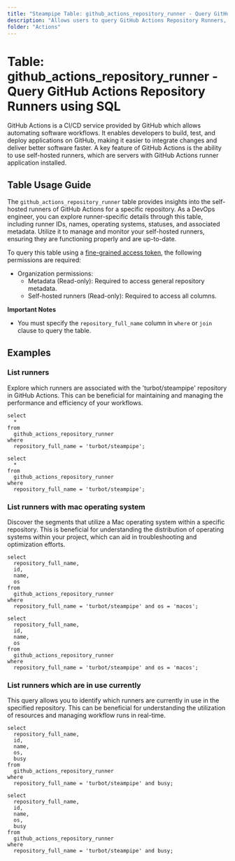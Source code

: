 ```yaml
---
title: "Steampipe Table: github_actions_repository_runner - Query GitHub Actions Repository Runners using SQL"
description: "Allows users to query GitHub Actions Repository Runners, providing insights into the details of self-hosted runners for a repository."
folder: "Actions"
---
```


# Table: github_actions_repository_runner - Query GitHub Actions Repository Runners using SQL

GitHub Actions is a CI/CD service provided by GitHub which allows automating software workflows. It enables developers to build, test, and deploy applications on GitHub, making it easier to integrate changes and deliver better software faster. A key feature of GitHub Actions is the ability to use self-hosted runners, which are servers with GitHub Actions runner application installed.

## Table Usage Guide

The `github_actions_repository_runner` table provides insights into the self-hosted runners of GitHub Actions for a specific repository. As a DevOps engineer, you can explore runner-specific details through this table, including runner IDs, names, operating systems, statuses, and associated metadata. Utilize it to manage and monitor your self-hosted runners, ensuring they are functioning properly and are up-to-date.

To query this table using a [fine-grained access token](https://docs.github.com/en/authentication/keeping-your-account-and-data-secure/managing-your-personal-access-tokens#creating-a-fine-grained-personal-access-token), the following permissions are required:
  - Organization permissions:
    - Metadata (Read-only): Required to access general repository metadata.
    - Self-hosted runners (Read-only): Required to access all columns.

**Important Notes**
- You must specify the `repository_full_name` column in `where` or `join` clause to query the table.

## Examples

### List runners
Explore which runners are associated with the 'turbot/steampipe' repository in GitHub Actions. This can be beneficial for maintaining and managing the performance and efficiency of your workflows.

```sql+postgres
select
  *
from
  github_actions_repository_runner
where
  repository_full_name = 'turbot/steampipe';
```

```sql+sqlite
select
  *
from
  github_actions_repository_runner
where
  repository_full_name = 'turbot/steampipe';
```

### List runners with mac operating system
Discover the segments that utilize a Mac operating system within a specific repository. This is beneficial for understanding the distribution of operating systems within your project, which can aid in troubleshooting and optimization efforts.

```sql+postgres
select
  repository_full_name,
  id,
  name,
  os
from
  github_actions_repository_runner
where
  repository_full_name = 'turbot/steampipe' and os = 'macos';
```

```sql+sqlite
select
  repository_full_name,
  id,
  name,
  os
from
  github_actions_repository_runner
where
  repository_full_name = 'turbot/steampipe' and os = 'macos';
```

### List runners which are in use currently
This query allows you to identify which runners are currently in use in the specified repository. This can be beneficial for understanding the utilization of resources and managing workflow runs in real-time.

```sql+postgres
select
  repository_full_name,
  id,
  name,
  os,
  busy
from
  github_actions_repository_runner
where
  repository_full_name = 'turbot/steampipe' and busy;
```

```sql+sqlite
select
  repository_full_name,
  id,
  name,
  os,
  busy
from
  github_actions_repository_runner
where
  repository_full_name = 'turbot/steampipe' and busy;
```
